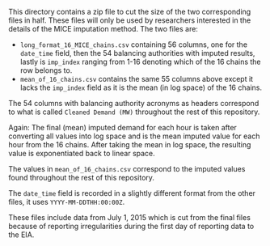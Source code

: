 This directory contains a zip file to cut the size of the two corresponding
files in half. These files will only be used by researchers interested in the details of the
MICE imputation method. The two files are:

  * `long_format_16_MICE_chains.csv` containing 56 columns, one for the `date_time` field, then the 54 balancing authorities with imputed results, lastly is `imp_index` ranging from 1-16 denoting which of the 16 chains the row belongs to.
  * `mean_of_16_chains.csv` contains the same 55 columns above except it lacks the `imp_index` field as it is the mean (in log space) of the 16 chains.

The 54 columns with balancing authority acronyms as headers correspond to what is called `Cleaned Demand (MW)`
throughout the rest of this repository.

Again: The final (mean) imputed demand for each hour is taken after converting all values
into log space and is the mean imputed value for each
hour from the 16 chains. After taking the mean in log space, the resulting value is exponentiated back to linear space.

The values in `mean_of_16_chains.csv` correspond to the imputed values found throughout the rest of this repository.

The `date_time` field is recorded in a slightly different format from the other files, it uses `YYYY-MM-DDTHH:00:00Z`.

These files include data from July 1, 2015 which is cut from the final files because of reporting irregularities during the first day of reporting data to the EIA.
